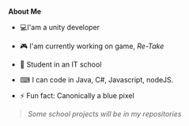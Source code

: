 **About Me**
- 💻I'am a unity developer
- 🎮 I'am currently working on game, *Re-Take*
- 🏫 Student in an IT school 
 
- ⌨ I can code in Java, C#, Javascript, nodeJS.
- ⚡ Fun fact: Canonically a blue pixel

>*Some school projects will be in my repositories*
